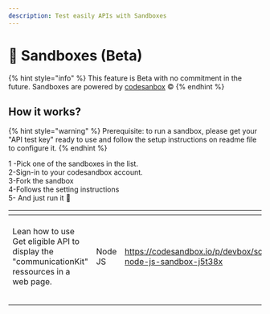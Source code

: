 ```yaml
---
description: Test easily APIs with Sandboxes
---
```


# 🧪 Sandboxes (Beta)

{% hint style="info" %}
This feature is Beta with no commitment in the future. Sandboxes are powered by [codesanbox](https://codesandbox.io/) :copyright:
{% endhint %}

## How it works?

{% hint style="warning" %}
Prerequisite: to run a sandbox, please get your "API test key" ready to use and follow the setup instructions on readme file to configure it.&#x20;
{% endhint %}

1 -Pick one of the sandboxes in the list. \
2-Sign-in to your codesandbox account. \
3-Fork the sandbox\
4-Follows the setting instructions\
5- And just run it :tada:

<table data-view="cards"><thead><tr><th></th><th></th><th data-hidden data-card-target data-type="content-ref"></th><th data-hidden data-card-cover data-type="files"></th></tr></thead><tbody><tr><td>Lean how to use Get eligible API to display the "communicationKit" ressources in a web page.</td><td>Node JS </td><td><a href="https://codesandbox.io/p/devbox/scalexpert-node-js-sandbox-j5t38x">https://codesandbox.io/p/devbox/scalexpert-node-js-sandbox-j5t38x</a></td><td><a href="../../../.gitbook/assets/Capture d’écran du 2024-08-17 21-35-59.png">Capture d’écran du 2024-08-17 21-35-59.png</a></td></tr><tr><td></td><td></td><td></td><td></td></tr><tr><td></td><td></td><td></td><td></td></tr></tbody></table>
